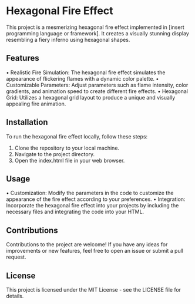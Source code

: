 # Hexagonal Fire Effect
This project is a mesmerizing hexagonal fire effect implemented in [insert programming language or framework]. It creates a visually stunning display resembling a fiery inferno using hexagonal shapes.

## Features
• Realistic Fire Simulation: The hexagonal fire effect simulates the appearance of flickering flames with a dynamic color palette.
• Customizable Parameters: Adjust parameters such as flame intensity, color gradients, and animation speed to create different fire effects.
• Hexagonal Grid: Utilizes a hexagonal grid layout to produce a unique and visually appealing fire animation.

## Installation
To run the hexagonal fire effect locally, follow these steps:
1. Clone the repository to your local machine.
2. Navigate to the project directory.
3. Open the index.html file in your web browser.

## Usage
• Customization: Modify the parameters in the code to customize the appearance of the fire effect according to your preferences.
• Integration: Incorporate the hexagonal fire effect into your projects by including the necessary files and integrating the code into your HTML.

## Contributions
Contributions to the project are welcome! If you have any ideas for improvements or new features, feel free to open an issue or submit a pull request.

## License
This project is licensed under the MIT License - see the LICENSE file for details.
